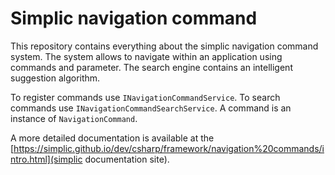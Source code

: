 # Simplic navigation command

This repository contains everything about the simplic navigation command system. The system allows to navigate within an application using commands and parameter. The search engine contains an intelligent suggestion algorithm.

To register commands use `INavigationCommandService`. To search commands use `INavigationCommandSearchService`. A command is an instance of `NavigationCommand`.

A more detailed documentation is available at the [https://simplic.github.io/dev/csharp/framework/navigation%20commands/intro.html](simplic documentation site).
